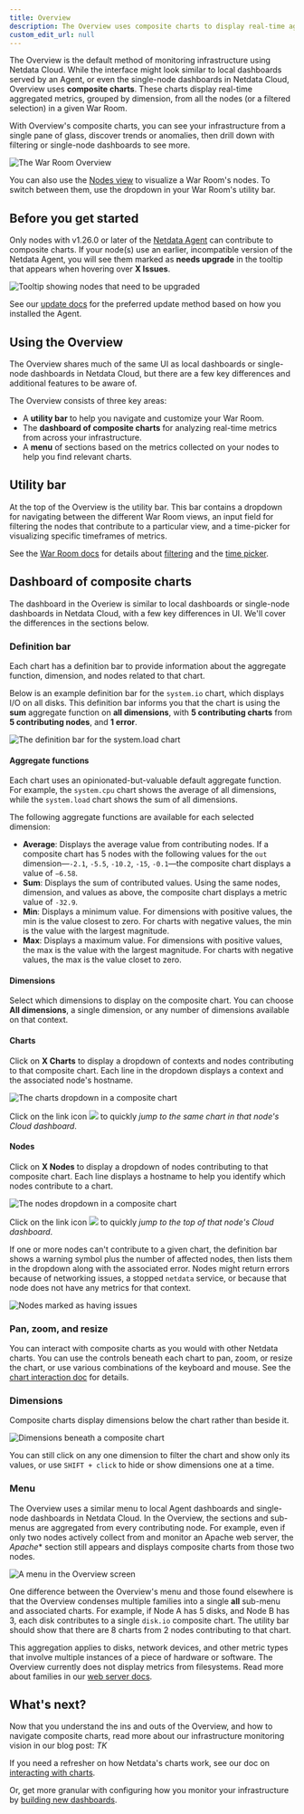 ```yaml
---
title: Overview
description: The Overview uses composite charts to display real-time aggregated metrics from all the nodes in a given War Room.
custom_edit_url: null
---
```


The Overview is the default method of monitoring infrastructure using Netdata Cloud. While the interface might look
similar to local dashboards served by an Agent, or even the single-node dashboards in Netdata Cloud, Overview uses
**composite charts**. These charts display real-time aggregated metrics, grouped by dimension, from all the nodes (or a
filtered selection) in a given War Room.

With Overview's composite charts, you can see your infrastructure from a single pane of glass, discover trends or anomalies, then drill down with filtering or single-node dashboards to see more. 

![The War Room
Overview](https://user-images.githubusercontent.com/1153921/95637683-31d60f00-0a47-11eb-9808-9f591ba8eb3a.png)

You can also use the [Nodes view](/docs/cloud/visualize/nodes) to visualize a War Room's nodes. To switch between them,
use the dropdown in your War Room's utility bar.

## Before you get started

Only nodes with v1.26.0 or later of the [Netdata Agent](https://github.com/netdata/netdata) can contribute to composite
charts. If your node(s) use an earlier, incompatible version of the Netdata Agent, you will see them marked as **needs
upgrade** in the tooltip that appears when hovering over **X Issues**. 

![Tooltip showing nodes that need to be
upgraded](https://user-images.githubusercontent.com/1153921/95638372-3c91a380-0a49-11eb-946d-42bfc1f04da7.png)

See our [update docs](/docs/agent/packaging/installer/update) for the preferred update method based on how you installed
the Agent.

## Using the Overview

The Overview shares much of the same UI as local dashboards or single-node dashboards in Netdata Cloud, but there are a
few key differences and additional features to be aware of.

The Overview consists of three key areas: 

-   A **utility bar** to help you navigate and customize your War Room.
-   The **dashboard of composite charts** for analyzing real-time metrics from across your infrastructure.
-   A **menu** of sections based on the metrics collected on your nodes to help you find relevant charts.

## Utility bar

At the top of the Overview is the utility bar. This bar contains a dropdown for navigating between the different War
Room views, an input field for filtering the nodes that contribute to a particular view, and a time-picker for
visualizing specific timeframes of metrics.

See the [War Room docs](/docs/cloud/war-rooms) for details about [filtering](/docs/cloud/war-room#node-filter) and the
[time picker](/docs/cloud/war-rooms#time-picker).

## Dashboard of composite charts

The dashboard in the Overiew is similar to local dashboards or single-node dashboards in Netdata Cloud, with a few key
differences in UI. We'll cover the differences in the sections below.

### Definition bar

Each chart has a definition bar to provide information about the aggregate function, dimension, and nodes related to
that chart.

Below is an example definition bar for the `system.io` chart, which displays I/O on all disks. This definition bar
informs you that the chart is using the **sum** aggregate function on **all dimensions**, with **5 contributing charts**
from **5 contributing nodes**, and **1 error**.

![The definition bar for the system.load
chart](https://user-images.githubusercontent.com/1153921/95775760-d8085b80-0c77-11eb-84b7-38400fd932ac.png)

#### Aggregate functions

Each chart uses an opinionated-but-valuable default aggregate function. For example, the `system.cpu` chart shows the
average of all dimensions, while the `system.load` chart shows the sum of all dimensions.

The following aggregate functions are available for each selected dimension:

-   **Average**: Displays the average value from contributing nodes. If a composite chart has 5 nodes with the following
    values for the `out` dimension&mdash;`-2.1`, `-5.5`, `-10.2`, `-15`, `-0.1`&mdash;the composite chart displays a
    value of `−6.58`.
-   **Sum**: Displays the sum of contributed values. Using the same nodes, dimension, and values as above, the composite
    chart displays a metric value of `-32.9`.
-   **Min**: Displays a minimum value. For dimensions with positive values, the min is the value closest to zero. For
    charts with negative values, the min is the value with the largest magnitude.
-   **Max**: Displays a maximum value. For dimensions with positive values, the max is the value with the largest
    magnitude. For charts with negative values, the max is the value closet to zero.

#### Dimensions

Select which dimensions to display on the composite chart. You can choose **All dimensions**, a single dimension, or any
number of dimensions available on that context.

#### Charts

Click on **X Charts** to display a dropdown of contexts and nodes contributing to that composite chart. Each line in the
dropdown displays a context and the associated node's hostname.

![The charts dropdown in a composite
chart](https://user-images.githubusercontent.com/1153921/95778882-dcd00e00-0c7d-11eb-9863-ce1cc6eef4a5.png)

Click on the link icon <img class="img__inline img__inline--link"
src="https://user-images.githubusercontent.com/1153921/95762109-1d219300-0c62-11eb-8daa-9ba509a8e71c.png" /> to quickly
_jump to the same chart in that node's Cloud dashboard_.

#### Nodes

Click on **X Nodes** to display a dropdown of nodes contributing to that composite chart. Each line displays a hostname
to help you identify which nodes contribute to a chart.

![The nodes dropdown in a composite
chart](https://user-images.githubusercontent.com/1153921/95779275-9c24c480-0c7e-11eb-8726-9add70365ab1.png)

Click on the link icon <img class="img__inline img__inline--link"
src="https://user-images.githubusercontent.com/1153921/95762109-1d219300-0c62-11eb-8daa-9ba509a8e71c.png" /> to quickly
_jump to the top of that node's Cloud dashboard_.

If one or more nodes can't contribute to a given chart, the definition bar shows a warning symbol plus the number of
affected nodes, then lists them in the dropdown along with the associated error. Nodes might return errors because of
networking issues, a stopped `netdata` service, or because that node does not have any metrics for that context.

![Nodes marked as having
issues](https://user-images.githubusercontent.com/1153921/95784026-e3fc1980-0c87-11eb-992f-9065fac15a82.png)

### Pan, zoom, and resize

You can interact with composite charts as you would with other Netdata charts. You can use the controls beneath each
chart to pan, zoom, or resize the chart, or use various combinations of the keyboard and mouse. See the [chart
interaction doc](/docs/visualize/interact-dashboards-charts#interact-with-charts) for details.

### Dimensions

Composite charts display dimensions below the chart rather than beside it.

![Dimensions beneath a composite
chart](https://user-images.githubusercontent.com/1153921/95784893-941e5200-0c89-11eb-8048-74407a827eb0.png)

You can still click on any one dimension to filter the chart and show only its values, or use `SHIFT + click` to hide or show dimensions one at a time.

### Menu

The Overview uses a similar menu to local Agent dashboards and single-node dashboards in Netdata Cloud. In the Overview,
the sections and sub-menus are aggregated from every contributing node. For example, even if only two nodes actively
collect from and monitor an Apache web server, the *Apache** section still appears and displays composite charts from
those two nodes.

![A menu in the Overview
screen](https://user-images.githubusercontent.com/1153921/95785094-fa0ad980-0c89-11eb-8328-2ff11ac630b4.png)

One difference between the Overview's menu and those found elsewhere is that the Overview condenses multiple families
into a single **all** sub-menu and associated charts. For example, if Node A has 5 disks, and Node B has 3, each disk
contributes to a single `disk.io` composite chart. The utility bar should show that there are 8 charts from 2 nodes
contributing to that chart.

This aggregation applies to disks, network devices, and other metric types that involve multiple instances of a piece of
hardware or software. The Overview currently does not display metrics from filesystems. Read more about families in our
[web server docs](/docs/agent/web).

## What's next?

Now that you understand the ins and outs of the Overview, and how to navigate composite charts, read more about our
infrastructure monitoring vision in our blog post: _TK_

If you need a refresher on how Netdata's charts work, see our doc on [interacting with
charts](/docs/visualize/interact-dashboards-charts).

Or, get more granular with configuring how you monitor your infrastructure by [building new
dashboards](/docs/visualize/create-dashboards).
